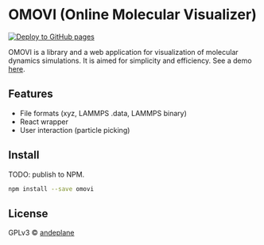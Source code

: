 # OMOVI (Online Molecular Visualizer)

[![Deploy to GitHub pages](https://github.com/andeplane/omovi/actions/workflows/deploy.yaml/badge.svg)](https://github.com/andeplane/omovi/actions/workflows/deploy.yaml)

OMOVI is a library and a web application for visualization of molecular dynamics simulations. It is aimed for simplicity and efficiency. See a demo [here](https://andeplane.github.io/omovi).

## Features
* File formats (xyz, LAMMPS .data, LAMMPS binary)
* React wrapper
* User interaction (particle picking)

## Install
TODO: publish to NPM.

```bash
npm install --save omovi
```

## License

GPLv3 © [andeplane](https://github.com/andeplane)
